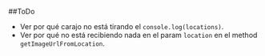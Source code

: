 ##ToDo

- Ver por qué carajo no está tirando el `console.log(locations)`.
- Ver por qué no está recibiendo nada en el param `location` en el method `getImageUrlFromLocation`.
